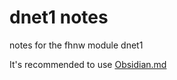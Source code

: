 # dnet1 notes

notes for the fhnw module dnet1

It's recommended to use [Obsidian.md](https://obsidian.md)
